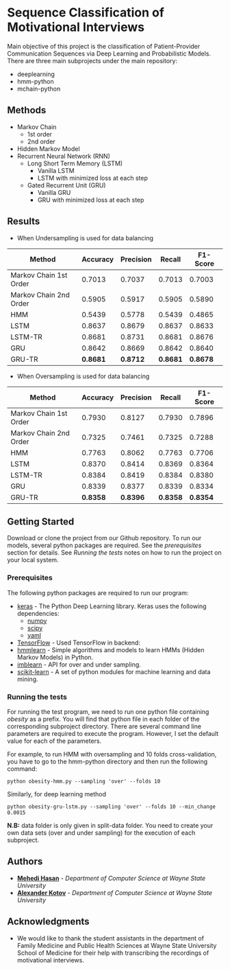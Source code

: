 # Sequence Classification of Motivational Interviews

Main objective of this project is the classification of Patient-Provider Communication Sequences via Deep Learning and Probabilistic Models. There are three main subprojects under the main repository:

* deeplearning
* hmm-python
* mchain-python

## Methods

* Markov Chain
    * 1st order
    * 2nd order
* Hidden Markov Model
* Recurrent Neural Network (RNN)
    * Long Short Term Memory (LSTM)
       * Vanilla LSTM
       * LSTM with minimized loss at each step
    * Gated Recurrent Unit (GRU)
       * Vanilla GRU
       * GRU with minimized loss at each step

## Results

* When Undersampling is used for data balancing

Method | Accuracy | Precision | Recall | F1-Score
------------------ | ------------- | ------------ | ------------- | ------------
Markov Chain 1st Order | 0.7013 | 0.7037 | 0.7013 | 0.7003
Markov Chain 2nd Order | 0.5905 | 0.5917 | 0.5905 | 0.5890
HMM | 0.5439 | 0.5778 | 0.5439 | 0.4865
LSTM | 0.8637 | 0.8679 | 0.8637 | 0.8633
LSTM-TR | 0.8681 | 0.8731 | 0.8681 | 0.8676
GRU | 0.8642 | 0.8669 | 0.8642 | 0.8640
GRU-TR | **0.8681** | **0.8712** | **0.8681** | **0.8678**


* When Oversampling is used for data balancing

Method | Accuracy | Precision | Recall | F1-Score
------------------ | ------------- | ------------ | ------------- | ------------
Markov Chain 1st Order | 0.7930 | 0.8127 | 0.7930 | 0.7896
Markov Chain 2nd Order | 0.7325 | 0.7461 | 0.7325 | 0.7288
HMM | 0.7763 | 0.8062 | 0.7763 | 0.7706
LSTM | 0.8370 | 0.8414 | 0.8369 | 0.8364
LSTM-TR | 0.8384 | 0.8419 | 0.8384 | 0.8380
GRU | 0.8339 | 0.8377 | 0.8339 | 0.8334
GRU-TR | **0.8358** | **0.8396** | **0.8358** | **0.8354**

## Getting Started

Download or clone the project from our Github repository. To run our models, several python packages are required. See the _prerequisites_ section for details. See _Running the tests_ notes on how to run the project on your local system.

### Prerequisites

The following python packages are required to run our program:
* [keras](https://keras.io/) - The Python Deep Learning library. Keras uses the following dependencies:
    * [numpy](https://pypi.python.org/pypi/numpy)
    * [scipy](https://pypi.python.org/pypi/scipy)
    * [yaml](https://anaconda.org/conda-forge/yaml)
* [TensorFlow](https://maven.apache.org/) - Used TensorFlow in backend:
* [hmmlearn](https://hmmlearn.readthedocs.io/en/latest/) - Simple algorithms and models to learn HMMs (Hidden Markov Models) in Python.
* [imblearn](http://contrib.scikit-learn.org/imbalanced-learn/stable/api.html#module-imblearn.over_sampling) - API for over and under sampling.
* [scikit-learn](https://pypi.python.org/pypi/scikit-learn) - A set of python modules for machine learning and data mining.


### Running the tests

For running the test program, we need to run one python file containing _obesity_ as a prefix. You will find that python file in each folder of the corresponding subproject directory. There are several command line parameters are required to execute the program. However, I set the default value for each of the parameters. 

For example, to run HMM with oversampling and 10 folds cross-validation, you have to go to the hmm-python directory and then run the following command: 
```
python obesity-hmm.py --sampling 'over' --folds 10   
```
Similarly, for deep learning method
```
python obesity-gru-lstm.py --sampling 'over' --folds 10 --min_change 0.0015
```

**N.B:** data folder is only given in split-data folder. You need to create your own data sets (over and under sampling) for the execution of each subproject.  

## Authors

* **[Mehedi Hasan](https://www.researchgate.net/profile/Mehedi_Hasan33)** - *Department of Computer Science at Wayne State University*
* **[Alexander Kotov](http://www.cs.wayne.edu/kotov/)** - *Department of Computer Science at Wayne State University*


## Acknowledgments

* We would like to thank the student assistants in the department of Family Medicine and Public Health Sciences at Wayne State University School of Medicine for their help with transcribing the recordings of motivational interviews.



